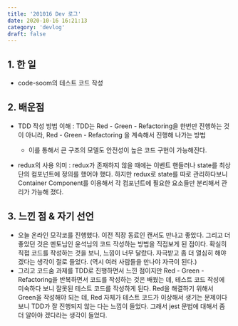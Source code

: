 ```yaml
---
title: '201016 Dev 로그'
date: 2020-10-16 16:21:13
category: 'devlog'
draft: false
---
```


## 1. 한 일
- code-soom의 테스트 코드 작성

## 2. 배운점

- TDD 작성 방법 이해 : TDD는 Red - Green - Refactoring을 한번만 진행하는 것이 아니라, Red - Green - Refactoring 을 계속해서 진행해 나가는 방법
  - 이를 통해서 큰 구조의 모델도 안전성이 높은 코드 구현이 가능해진다.

- redux의 사용 의미 : redux가 존재하지 않을 때에는 이벤트 핸들러나 state를 최상단의 컴포넌트에 정의를 했어야 했다. 하지만 redux로 state를 따로 관리하다보니 Container Component를 이용해서 각 컴포넌트에 필요한 요소들만 분리해서 관리가 가능해 졌다.

## 3. 느낀 점 & 자기 선언

- 오늘 온라인 모각코를 진행했다. 이전 직장 동료인 캔서도 만나고 좋았다. 그리고 더 좋았던 것은 멘토님인 윤석님의 코드 작성하는 방법을 직접보게 된 점이다. 확실히 직접 코드를 작성하는 것을 보니, 느낌이 너무 달랐다. 자극받고 좀 더 열심히 해야 겠다는 생각이 절로 들었다. (역시 여러 사람들을 만나야 자극이 된다.)
- 그리고 코드숨 과제를 TDD로 진행하면서 느낀 점이지만 Red - Green - Refactoring을 반복하면서 코드를 작성하는 것은 배웠는 데, 테스트 코드 작성에 미숙하다 보니 잘못된 테스트 코드를 작성하게 된다. Red을 해결하기 위해서 Green을 작성해야 되는 데, Red 자체가 테스트 코드가 이상해서 생기는 문제이다 보니 TDD가 잘 진행되지 않는 다는 느낌이 들었다. 그래서 jest 문법에 대해서 좀 더 알아야 겠다라는 생각이 들었다.
